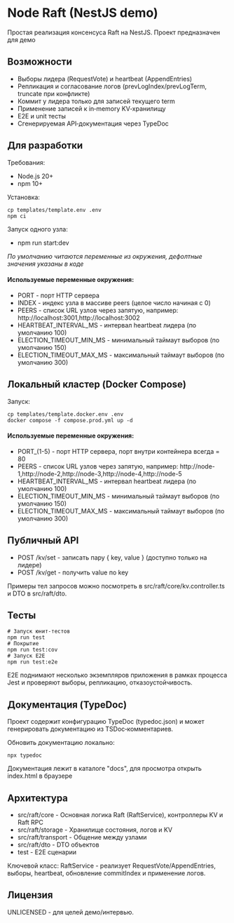 # Node Raft (NestJS demo)

Простая реализация консенсуса Raft на NestJS. Проект предназначен для демо

## Возможности
- Выборы лидера (RequestVote) и heartbeat (AppendEntries)
- Репликация и согласование логов (prevLogIndex/prevLogTerm, truncate при конфликте)
- Коммит у лидера только для записей текущего term
- Применение записей к in‑memory KV‑хранилищу
- E2E и unit тесты
- Сгенерируемая API‑документация через TypeDoc

## Для разработки

Требования:
- Node.js 20+
- npm 10+

Установка:
```shell
cp templates/template.env .env
npm ci
```

Запуск одного узла:
- npm run start:dev

*По умолчанию читаются переменные из окружения, дефолтные значения указаны в коде*

#### Используемые переменные окружения:

- PORT - порт HTTP сервера
- INDEX - индекс узла в массиве peers (целое число начиная с 0)
- PEERS - список URL узлов через запятую, например: http://localhost:3001,http://localhost:3002
- HEARTBEAT_INTERVAL_MS - интервал heartbeat лидера (по умолчанию 100)
- ELECTION_TIMEOUT_MIN_MS - минимальный таймаут выборов (по умолчанию 150)
- ELECTION_TIMEOUT_MAX_MS - максимальный таймаут выборов (по умолчанию 300)

## Локальный кластер (Docker Compose)
Запуск:
```shell
cp templates/template.docker.env .env
docker compose -f compose.prod.yml up -d
```

#### Используемые переменные окружения:
- PORT_(1-5) - порт HTTP сервера, порт внутри контейнера всегда = 80
- PEERS - список URL узлов через запятую, например: http://node-1,http://node-2,http://node-3,http://node-4,http://node-5
- HEARTBEAT_INTERVAL_MS - интервал heartbeat лидера (по умолчанию 100)
- ELECTION_TIMEOUT_MIN_MS - минимальный таймаут выборов (по умолчанию 150)
- ELECTION_TIMEOUT_MAX_MS - максимальный таймаут выборов (по умолчанию 300)

## Публичный API
- POST /kv/set - записать пару { key, value } (доступно только на лидере)
- POST /kv/get - получить value по key

Примеры тел запросов можно посмотреть в src/raft/core/kv.controller.ts и DTO в src/raft/dto.

## Тесты
```shell
# Запуск юнит‑тестов
npm run test
# Покрытие
npm run test:cov
# Запуск E2E
npm run test:e2e
```

E2E поднимают несколько экземпляров приложения в рамках процесса Jest и проверяют выборы, репликацию, отказоустойчивость.

## Документация (TypeDoc)
Проект содержит конфигурацию TypeDoc (typedoc.json) и может генерировать документацию из TSDoc‑комментариев.

Обновить документацию локально:
```shell
npx typedoc
```

Документация лежит в каталоге "docs", для просмотра открыть index.html в браузере

## Архитектура
- src/raft/core - Основная логика Raft (RaftService), контроллеры KV и Raft RPC
- src/raft/storage - Хранилище состояния, логов и KV
- src/raft/transport - Общение между узлами
- src/raft/dto - DTO объектов
- test - E2E сценарии

Ключевой класс: RaftService - реализует RequestVote/AppendEntries, выборы, heartbeat, обновление commitIndex и применение логов.

## Лицензия
UNLICENSED - для целей демо/интервью.
